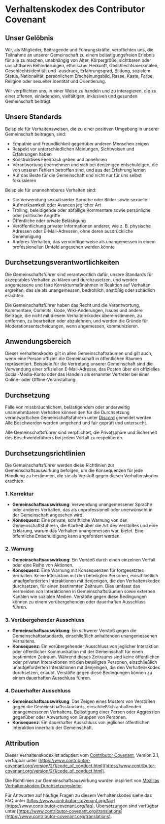 # Verhaltenskodex des Contributor Covenant

## Unser Gelöbnis

Wir, als Mitglieder, Beitragende und Führungskräfte, verpflichten uns, die Teilnahme an unserer Gemeinschaft zu einem belästigungsfreien Erlebnis für alle zu machen, unabhängig von Alter, Körpergröße, sichtbaren oder unsichtbaren Behinderungen, ethnischer Herkunft, Geschlechtsmerkmalen, Geschlechtsidentität und -ausdruck, Erfahrungsgrad, Bildung, sozialem Status, Nationalität, persönlichem Erscheinungsbild, Rasse, Kaste, Farbe, Religion oder sexueller Identität und Orientierung.

Wir verpflichten uns, in einer Weise zu handeln und zu interagieren, die zu einer offenen, einladenden, vielfältigen, inklusiven und gesunden Gemeinschaft beiträgt.

## Unsere Standards

Beispiele für Verhaltensweisen, die zu einer positiven Umgebung in unserer Gemeinschaft beitragen, sind:

- Empathie und Freundlichkeit gegenüber anderen Menschen zeigen
- Respekt vor unterschiedlichen Meinungen, Sichtweisen und Erfahrungen haben
- Konstruktives Feedback geben und annehmen
- Verantwortung übernehmen und sich bei denjenigen entschuldigen, die von unseren Fehlern betroffen sind, und aus der Erfahrung lernen
- Auf das Beste für die Gemeinschaft und nicht nur für uns selbst fokussieren

Beispiele für unannehmbares Verhalten sind:

- Die Verwendung sexualisierter Sprache oder Bilder sowie sexuelle Aufmerksamkeit oder Avancen jeglicher Art
- Trolling, beleidigende oder abfällige Kommentare sowie persönliche oder politische Angriffe
- Öffentliche oder private Belästigung
- Veröffentlichung privater Informationen anderer, wie z. B. physische Adressen oder E-Mail-Adressen, ohne deren ausdrückliche Genehmigung
- Anderes Verhalten, das vernünftigerweise als unangemessen in einem professionellen Umfeld angesehen werden könnte

## Durchsetzungsverantwortlichkeiten

Die Gemeinschaftsführer sind verantwortlich dafür, unsere Standards für akzeptables Verhalten zu klären und durchzusetzen, und werden angemessene und faire Korrekturmaßnahmen in Reaktion auf Verhalten ergreifen, das sie als unangemessen, bedrohlich, anstößig oder schädlich erachten.

Die Gemeinschaftsführer haben das Recht und die Verantwortung, Kommentare, Commits, Code, Wiki-Änderungen, Issues und andere Beiträge, die nicht mit diesem Verhaltenskodex übereinstimmen, zu entfernen, zu bearbeiten oder abzulehnen, und werden die Gründe für Moderationsentscheidungen, wenn angemessen, kommunizieren.

## Anwendungsbereich

Dieser Verhaltenskodex gilt in allen Gemeinschaftsräumen und gilt auch, wenn eine Person offiziell die Gemeinschaft in öffentlichen Räumen repräsentiert. Beispiele für die Vertretung unserer Gemeinschaft sind die Verwendung einer offiziellen E-Mail-Adresse, das Posten über ein offizielles Social-Media-Konto oder das Handeln als ernannter Vertreter bei einer Online- oder Offline-Veranstaltung.

## Durchsetzung

Fälle von missbräuchlichem, belästigendem oder anderweitig unannehmbarem Verhalten können den für die Durchsetzung verantwortlichen Gemeinschaftsführern unter [Discord](https://discord.gg/tnWTkZ7akZ) gemeldet werden. Alle Beschwerden werden umgehend und fair geprüft und untersucht.

Alle Gemeinschaftsführer sind verpflichtet, die Privatsphäre und Sicherheit des Beschwerdeführers bei jedem Vorfall zu respektieren.

## Durchsetzungsrichtlinien

Die Gemeinschaftsführer werden diese Richtlinien zur Gemeinschaftsauswirkung befolgen, um die Konsequenzen für jede Handlung zu bestimmen, die sie als Verstoß gegen diesen Verhaltenskodex erachten:

### 1. Korrektur

- **Gemeinschaftsauswirkung**: Verwendung unangemessener Sprache oder anderes Verhalten, das als unprofessionell oder unerwünscht in der Gemeinschaft angesehen wird.
- **Konsequenz**: Eine private, schriftliche Warnung von den Gemeinschaftsführern, die Klarheit über die Art des Verstoßes und eine Erklärung, warum das Verhalten unangemessen war, bietet. Eine öffentliche Entschuldigung kann angefordert werden.

### 2. Warnung

- **Gemeinschaftsauswirkung**: Ein Verstoß durch einen einzelnen Vorfall oder eine Reihe von Aktionen.
- **Konsequenz**: Eine Warnung mit Konsequenzen für fortgesetztes Verhalten. Keine Interaktion mit den beteiligten Personen, einschließlich unaufgeforderten Interaktionen mit denjenigen, die den Verhaltenskodex durchsetzen, für einen bestimmten Zeitraum. Dies umfasst das Vermeiden von Interaktionen in Gemeinschaftsräumen sowie externen Kanälen wie sozialen Medien. Verstöße gegen diese Bedingungen können zu einem vorübergehenden oder dauerhaften Ausschluss führen.

### 3. Vorübergehender Ausschluss

- **Gemeinschaftsauswirkung**: Ein schwerer Verstoß gegen die Gemeinschaftsstandards, einschließlich anhaltenden unangemessenen Verhaltens.
- **Konsequenz**: Ein vorübergehender Ausschluss von jeglicher Interaktion oder öffentlicher Kommunikation mit der Gemeinschaft für einen bestimmten Zeitraum. Während dieses Zeitraums sind keine öffentlichen oder privaten Interaktionen mit den beteiligten Personen, einschließlich unaufgeforderten Interaktionen mit denjenigen, die den Verhaltenskodex durchsetzen, erlaubt. Verstöße gegen diese Bedingungen können zu einem dauerhaften Ausschluss führen.

### 4. Dauerhafter Ausschluss

- **Gemeinschaftsauswirkung**: Das Zeigen eines Musters von Verstößen gegen die Gemeinschaftsstandards, einschließlich anhaltenden unangemessenen Verhaltens, Belästigung einer Person oder Aggression gegenüber oder Abwertung von Gruppen von Personen.
- **Konsequenz**: Ein dauerhafter Ausschluss von jeglicher öffentlichen Interaktion innerhalb der Gemeinschaft.

## Attribution

Dieser Verhaltenskodex ist adaptiert vom [Contributor Covenant](https://www.contributor-covenant.org), Version 2.1, verfügbar unter [https://www.contributor-covenant.org/version/2/1/code_of_conduct.html](https://www.contributor-covenant.org/version/2/1/code_of_conduct.html).

Die Richtlinien zur Gemeinschaftsauswirkung wurden inspiriert von [Mozillas Verhaltenskodex-Durchsetzungsleiter](https://github.com/mozilla/diversity).

Für Antworten auf häufige Fragen zu diesem Verhaltenskodex siehe das FAQ unter [https://www.contributor-covenant.org/faq](https://www.contributor-covenant.org/faq). Übersetzungen sind verfügbar unter [https://www.contributor-covenant.org/translations](https://www.contributor-covenant.org/translations).
